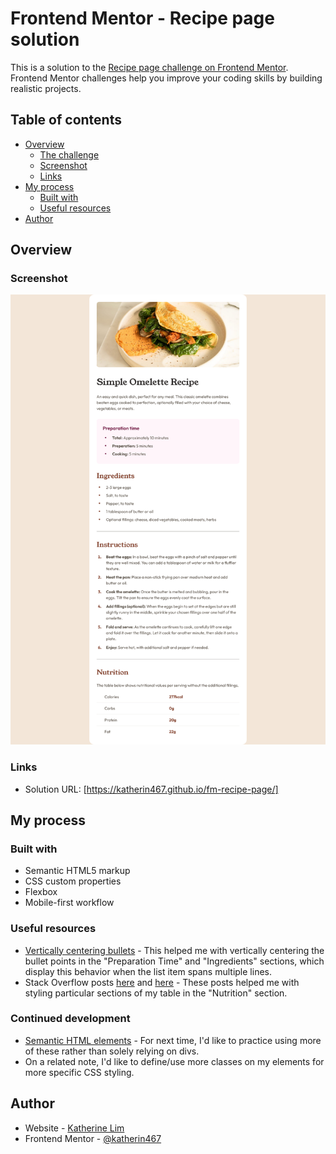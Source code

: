 # Frontend Mentor - Recipe page solution

This is a solution to the [Recipe page challenge on Frontend Mentor](https://www.frontendmentor.io/challenges/recipe-page-KiTsR8QQKm). Frontend Mentor challenges help you improve your coding skills by building realistic projects. 

## Table of contents

- [Overview](#overview)
  - [The challenge](#the-challenge)
  - [Screenshot](#screenshot)
  - [Links](#links)
- [My process](#my-process)
  - [Built with](#built-with)
  - [Useful resources](#useful-resources)
- [Author](#author)

## Overview

### Screenshot

![](./assets/images/Screenshot.png)

### Links

- Solution URL: [https://katherin467.github.io/fm-recipe-page/]

## My process

### Built with

- Semantic HTML5 markup
- CSS custom properties
- Flexbox
- Mobile-first workflow

### Useful resources

- [Vertically centering bullets](https://idkshite.com/posts/vertical-center-bullet) - This helped me with vertically centering the bullet points in the "Preparation Time" and "Ingredients" sections, which display this behavior when the list item spans multiple lines. 
- Stack Overflow posts [here](https://stackoverflow.com/questions/2535112/using-css-how-to-change-only-the-2nd-column-of-a-table) and [here](https://stackoverflow.com/questions/1257430/how-can-i-apply-a-border-only-inside-a-table) - These posts helped me with styling particular sections of my table in the "Nutrition" section. 

### Continued development

- [Semantic HTML elements](https://www.w3schools.com/html/html5_semantic_elements.asp) - For next time, I'd like to practice using more of these rather than solely relying on divs. 
- On a related note, I'd like to define/use more classes on my elements for more specific CSS styling. 

## Author

- Website - [Katherine Lim](https://katherin467.github.io/)
- Frontend Mentor - [@katherin467](https://www.frontendmentor.io/profile/katherin467)